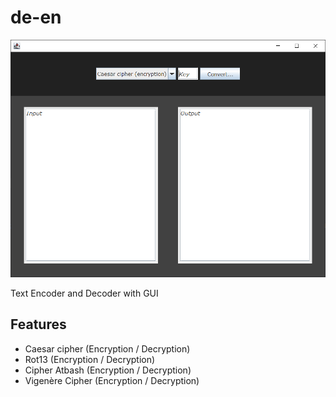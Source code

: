 # de-en
<p align="center">
  <img src="https://github.com/0xb4dc0d3x/de-en/raw/master/de-en.PNG"  alt="screenshot"/>
</p>

Text Encoder and Decoder with GUI 

## Features

- Caesar cipher (Encryption / Decryption)
- Rot13 (Encryption / Decryption)
- Cipher Atbash (Encryption / Decryption)
- Vigenère Cipher (Encryption / Decryption)

